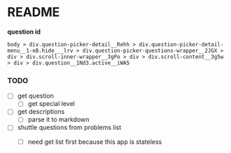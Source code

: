 # README #

**question id**

```
body > div.question-picker-detail__Rehh > div.question-picker-detail-menu__1-eB.hide___lrv > div.question-picker-questions-wrapper__2JGX > div > div.scroll-inner-wrapper__3gPo > div > div.scroll-content__3g5w > div > div.question__1Nd3.active__iWA5
```

### TODO ###

  * [ ] get question
    * [ ] get special level
  * [ ] get descriptions
    * [ ] parse it to markdown
  * [ ] shuttle questions from problems list
    * [ ] need get list first because this app is stateless

